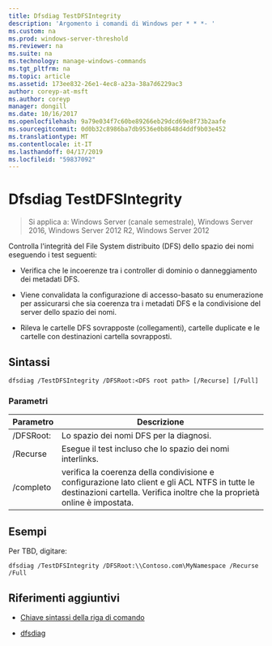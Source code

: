 ```yaml
---
title: Dfsdiag TestDFSIntegrity
description: 'Argomento i comandi di Windows per * * *- '
ms.custom: na
ms.prod: windows-server-threshold
ms.reviewer: na
ms.suite: na
ms.technology: manage-windows-commands
ms.tgt_pltfrm: na
ms.topic: article
ms.assetid: 173ee832-26e1-4ec8-a23a-38a7d6229ac3
author: coreyp-at-msft
ms.author: coreyp
manager: dongill
ms.date: 10/16/2017
ms.openlocfilehash: 9a79e034f7c60be89266eb29dcd69e8f73b2aafe
ms.sourcegitcommit: 0d0b32c8986ba7db9536e0b8648d4ddf9b03e452
ms.translationtype: MT
ms.contentlocale: it-IT
ms.lasthandoff: 04/17/2019
ms.locfileid: "59837092"
---
```

# <a name="dfsdiag-testdfsintegrity"></a>Dfsdiag TestDFSIntegrity

>Si applica a: Windows Server (canale semestrale), Windows Server 2016, Windows Server 2012 R2, Windows Server 2012

Controlla l'integrità del File System distribuito \(DFS\) dello spazio dei nomi eseguendo i test seguenti:  
  
-   Verifica che le incoerenze tra i controller di dominio o danneggiamento dei metadati DFS.  
  
-   Viene convalidata la configurazione di accesso\-basato su enumerazione per assicurarsi che sia coerenza tra i metadati DFS e la condivisione del server dello spazio dei nomi.  
  
-   Rileva le cartelle DFS sovrapposte \(collegamenti\), cartelle duplicate e le cartelle con destinazioni cartella sovrapposti.  
  
  
  
## <a name="syntax"></a>Sintassi  
  
```  
dfsdiag /TestDFSIntegrity /DFSRoot:<DFS root path> [/Recurse] [/Full]  
```  
  
### <a name="parameters"></a>Parametri  
  
|Parametro|Descrizione|  
|-------|--------|  
|\/DFSRoot:<DFS root path>|Lo spazio dei nomi DFS per la diagnosi.|  
|\/Recurse|Esegue il test incluso che lo spazio dei nomi interlinks.|  
|\/completo|verifica la coerenza della condivisione e configurazione lato client e gli ACL NTFS in tutte le destinazioni cartella. Verifica inoltre che la proprietà online è impostata.|  
  
## <a name="BKMK_Examples"></a>Esempi  
Per TBD, digitare:  
  
```  
dfsdiag /TestDFSIntegrity /DFSRoot:\\Contoso.com\MyNamespace /Recurse /Full  
```  
  
## <a name="additional-references"></a>Riferimenti aggiuntivi  
  
-   [Chiave sintassi della riga di comando](command-line-syntax-key.md)  
  
-   [dfsdiag](dfsdiag.md)  
  

